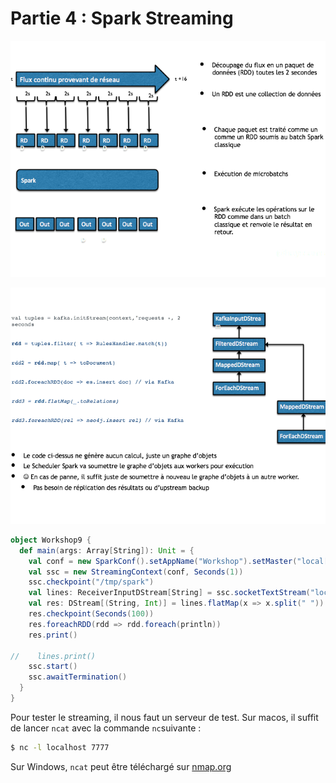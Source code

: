 # Partie 4 : Spark Streaming

![](rdd6.png)

![](rdd7.png)

```scala
object Workshop9 {
  def main(args: Array[String]): Unit = {
    val conf = new SparkConf().setAppName("Workshop").setMaster("local[*]")
    val ssc = new StreamingContext(conf, Seconds(1))
    ssc.checkpoint("/tmp/spark")
    val lines: ReceiverInputDStream[String] = ssc.socketTextStream("localhost", 7777)
    val res: DStream[(String, Int)] = lines.flatMap(x => x.split(" ")).map(x => (x, 1)).reduceByKeyAndWindow(_ + _, _ - _, Seconds(30), Seconds(10))
    res.checkpoint(Seconds(100))
    res.foreachRDD(rdd => rdd.foreach(println))
    res.print()

//    lines.print()
    ssc.start()
    ssc.awaitTermination()
  }
}

```

Pour tester le streaming, il nous faut un serveur de test. 
Sur macos, il suffit de lancer ``ncat`` avec la commande ``nc``suivante :
```sh
$ nc -l localhost 7777
```

Sur Windows, ``ncat`` peut être téléchargé sur [nmap.org](https://nmap.org/ncat/)